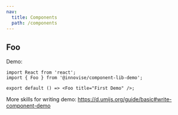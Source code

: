 ```yaml
---
nav:
  title: Components
  path: /components
---
```


## Foo

Demo:

```tsx
import React from 'react';
import { Foo } from '@innovise/component-lib-demo';

export default () => <Foo title="First Demo" />;
```

More skills for writing demo: https://d.umijs.org/guide/basic#write-component-demo
